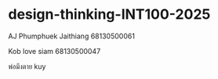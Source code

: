 # design-thinking-INT100-2025


AJ Phumphuek Jaithiang 68130500061

Kob love siam 68130500047

พ่อมึงตาย
kuy